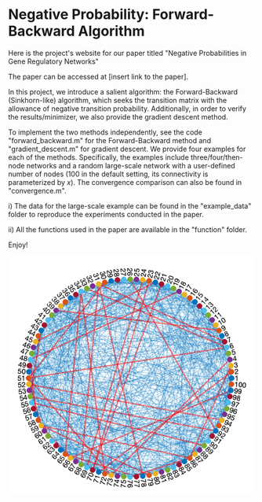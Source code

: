 # Negative Probability: Forward-Backward Algorithm

Here is the project's website for our paper titled "Negative Probabilities in Gene Regulatory Networks" 

The paper can be accessed at [insert link to the paper].


In this project, we introduce a salient algorithm: the Forward-Backward (Sinkhorn-like) algorithm, which seeks the transition matrix with the allowance of negative transition probability. Additionally, in order to verify the results/minimizer, we also provide the gradient descent method.

To implement the two methods independently, see the code "forward_backward.m" for the Forward-Backward method and "gradient_descent.m" for gradient descent. We provide four examples for each of the methods. Specifically, the examples include three/four/then-node networks and a random large-scale network with a user-defined number of nodes (100 in the default setting, its connectivity is parameterized by $x$). The convergence comparison can also be found in "convergence.m".


i) The data for the large-scale example can be found in the "example_data" folder to reproduce the experiments conducted in the paper.

ii) All the functions used in the paper are available in the "function" folder.

Enjoy!

![alt text](https://github.com/dytroshut/negative-probability-forward-backward/blob/main/gene_network.png)
